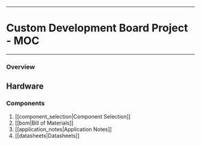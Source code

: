 
---
# Custom Development Board Project - MOC

---


### Overview

## Hardware

### Components

1. [[component_selection|Component Selection]]
2. [[bom|Bill of Materials]]
3. [[application_notes|Application Notes]]
4. [[datasheets|Datasheets]]